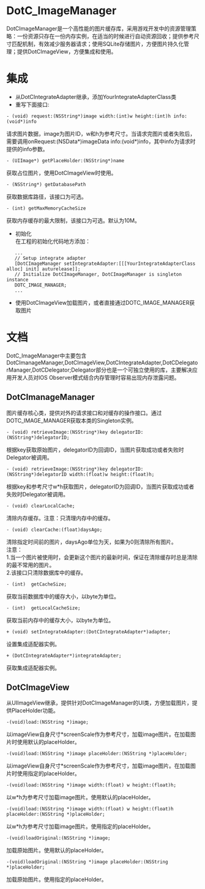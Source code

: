 # DotC_ImageManager
DotCImageManager是一个高性能的图片缓存库，采用游戏开发中的资源管理策略：一份资源只存在一份内存实例，在适当的时候进行自动资源回收；提供参考尺寸匹配机制，有效减少服务器请求；使用SQLite存储图片，方便图片持久化管理；提供DotCImageView，方便集成和使用。

# 集成
* 从DotCIntegrateAdapter继承，添加YourIntegrateAdapterClass类
* 重写下面接口: <br/>
``` objectc 
- (void) request:(NSString*)image width:(int)w height:(int)h info:(void*)info 
```
   请求图片数据，image为图片ID，w和h为参考尺寸。当请求完图片或者失败后，需要调用onRequest:(NSData*)imageData info:(void*)info，其中info为请求时提供的info参数。<br/>
``` objectc
- (UIImage*) getPlaceHolder:(NSString*)name 
```
   获取占位图片，使用DotCImageView时使用。<br/>
``` objectc 
- (NSString*) getDatabasePath
```
   获取数据库路径，该接口为可选。<br/>   
``` objectc
- (int) getMaxMemoryCacheSize
```
   获取内存缓存的最大限制，该接口为可选。默认为10M。<br/>
* 初始化<br/>
   在工程的初始化代码地方添加：
``` objectc
   ...
   // Setup integrate adapter
   [DotCImageManager setIntegrateAdapter:[[[YourIntegrateAdapterClass alloc] init] auturelease]];
   // Initialize DotCImageManager, DotCImageManager is singleton instance
   DOTC_IMAGE_MANAGER;
   ...
```
* 使用DotCImageView加载图片，或者直接通过DOTC_IMAGE_MANAGER获取图片

# 文档
DotC_ImageManager中主要包含DotCImanageManager,DotCImageView,DotCIntegrateAdapter,DotCDelegatorManager,DotCDelegator;Delegator部分也是一个可独立使用的库，主要解决应用开发人员对IOS Observer模式结合内存管理时容易出现内存泄露问题。

## DotCImanageManager 
图片缓存核心类，提供对外的请求接口和对缓存的操作接口。通过DOTC_IMAGE_MANAGER获取本类的Singleton实例。<br/>
``` objectc
- (void) retrieveImage:(NSString*)key delegatorID:(NSString*)delegatorID;
```
   根据key获取原始图片，delegatorID为回调ID，当图片获取成功或者失败时Delegator被调用。
``` objectc
- (void) retrieveImage:(NSString*)key delegatorID:(NSString*)delegatorID width:(float)w height:(float)h;
```
   根据key和参考尺寸w*h获取图片，delegatorID为回调ID，当图片获取成功或者失败时Delegator被调用。
``` objectc
- (void) clearLocalCache;
```
   清除内存缓存。注意：只清理内存中的缓存。
``` objectc
- (void) clearCache:(float)daysAgo;
```
   清除指定时间前的图片，daysAgo单位为天，如果为0则清除所有图片。<br/>
   注意：<br/>
        1.当一个图片被使用时，会更新这个图片的最新时间，保证在清除缓存时总是清除的最不常用的图片。<br/>
        2.该接口只清除数据库中的缓存。<br/>
``` objectc
- (int)  getCacheSize;
```
   获取当前数据库中的缓存大小，以byte为单位。
``` objectc
- (int)  getLocalCacheSize;
```
   获取当前内存中的缓存大小，以byte为单位。
``` objectc
+ (void) setIntegrateAdapter:(DotCIntegrateAdapter*)adapter;
```
   设置集成适配器实例。
``` objectc
+ (DotCIntegrateAdapter*)integrateAdapter;
```
   获取集成适配器实例。

## DotCImageView
从UIImageView继承，提供针对DotCImageManager的UI类，方便加载图片，提供PlaceHolder功能。<br/>

``` objectc
-(void)load:(NSString *)image;
```
   以imageView自身尺寸*screenScale作为参考尺寸，加载image图片。在加载图片时使用默认的placeHolder。
``` objectc
-(void)load:(NSString *)image placeHolder:(NSString *)placeHolder;
```
   以imageView自身尺寸*screenScale作为参考尺寸，加载image图片。在加载图片时使用指定的placeHolder。
``` objectc
-(void)load:(NSString *)image width:(float) w height:(float)h;
```
   以w*h为参考尺寸加载image图片。使用默认的placeHolder。
``` objectc
-(void)load:(NSString *)image width:(float) w height:(float)h placeHolder:(NSString *)placeHolder;
```
   以w*h为参考尺寸加载image图片。使用指定的placeHolder。
``` objectc
-(void)loadOriginal:(NSString *)image;
```
   加载原始图片。使用默认的placeHolder。
``` objectc
-(void)loadOriginal:(NSString *)image placeHolder:(NSString *)placeHolder;
```
   加载原始图片。使用指定的placeHolder。
